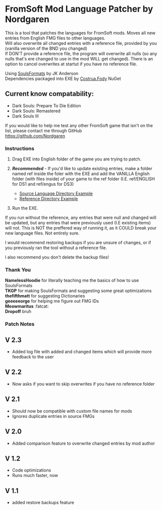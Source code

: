 # FromSoft Mod Language Patcher by Nordgaren
This is a tool that patches the languages for FromSoft mods. 
Moves all new entries from English FMG files to other languages.  
Will also overwrite all changed entries with a reference file, provided by you (vanilla version of the BND you changed)  
If DON'T provide a reference file, the program will overwrite all nulls (so any nulls that's ere changed to use in the mod WILL get changed). There is an option to cancel overwrites at startut if you have no reference file.  

Using [SoulsFormats](https://github.com/JKAnderson/SoulsFormats) by JK Anderson  
Dependencies packaged into EXE by [Costrua.Fody](https://www.nuget.org/packages/Costura.Fody/) NuGet

## Current know compatability: 
* Dark Souls: Prepare To Die Edition
* Dark Souls: Remastered
* Dark Souls III

If you would like to help me test any other FromSoft game that isn't on the list, please contact me through GitHub  
https://github.com/Nordgaren

### Instructions

1) Drag EXE into English folder of the game you are trying to patch.

2) ***Recommended*** - If you'd like to update existing entries, make a folder named ref inside the foler with the EXE and add the VANILLA English folder (with files inside) of your game to the ref folder (I.E. ref/ENGLISH for DS1 and ref/engus for DS3)  
    * [Source Language Directory Example](https://github.com/Nordgaren/FromSoft-Mod-Language-Patcher/blob/main/Folder%20example.png)  
    * [Reference Directory Example](https://github.com/Nordgaren/FromSoft-Mod-Language-Patcher/blob/main/Folder%20example%20Ref%20Directory.png)

3) Run the EXE. 

If you run without the reference, any entries that were null and changed will be updated, but any entries that were previously used (I.E existing items) will not. This is NOT the preffered way of running it, as it COULD break your new language files. Not entirely sure.

I would recommend restoring backups if you are unsure of changes, or if you previously ran the tool without a reference file.  

I also recommend you don't delete the backup files!  

### Thank You

**NamelessHoodie** for literally teaching me the basics of how to use SoulsFormats  
**TKGP** for making SoulsFormats and suggesting some great optimizations  
**thefifthmatt** for suggesting Dictionaries  
**geeeeeorge** for helping me figure out FMG IDs  
**Meowmaritus** :fatcat:  
**Dropoff** bruh  

### Patch Notes  
## V 2.3
* Added log file with added and changed items which will provide more feedback to the user
## V 2.2
* Now asks if you want to skip overwrites if you have no reference folder
## V 2.1
* Should now be compatible with custom file names for mods
* Ignores duplicate entries in source FMGs
## V 2.0
* Added comparison feature to overwrite changed entries by mod author
## V 1.2
* Code optimizations
* Runs much faster, now
## V 1.1
* added restore backups feature
